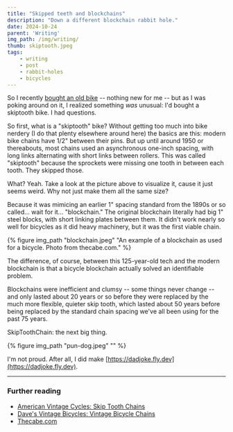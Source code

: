 ```yaml
---
title: "Skipped teeth and blockchains"
description: "Down a different blockchain rabbit hole."
date: 2024-10-24
parent: 'Writing'
img_path: /img/writing/
thumb: skiptooth.jpeg
tags:
    - writing
    - post
    - rabbit-holes
    - bicycles
---
```


So I recently [bought an old bike](/monark-2/) -- nothing new for me -- but as I was poking 
around on it, I realized something _was_ unusual: I'd bought a skiptooth bike. I had questions.

So first, what is a "skiptooth" bike? Without getting too much into bike nerdery (I do that plenty elsewhere around here) the basics are this: modern bike chains have 1/2" between their pins. But up until around 1950 or thereabouts, most chains used an asynchronous one-inch spacing, with long links alternating with short links between rollers. This was called "skiptooth" because the sprockets were missing one tooth in between each tooth. They skipped those.

What? Yeah. Take a look at the picture above to visualize it, cause it just seems weird. Why not just make them all the same size?

Because it was mimicing an earlier 1" spacing standard from the 1890s or so called... wait for it... "blockchain." The original blockchain literally had big 1" steel blocks, with short linking plates between them. It didn't work nearly so well for bicycles as it did heavy machinery, but it was the first viable chain. 

  {% figure img_path "blockchain.jpeg" "An example of a blockchain as used for a bicycle. Photo from thecabe.com." %}

The difference, of course, between this 125-year-old tech and the modern blockchain is that a bicycle blockchain actually solved an identifiable problem.

  Blockchains were inefficient and clumsy -- some things never change -- and only lasted about 20 years or so before they were replaced by the much more flexible, quieter skip tooth, which lasted about 50 years before being replaced by the standard chain spacing we've all been using for the past 75 years.

  SkipToothChain: the next big thing.

  {% figure img_path "pun-dog.jpeg" "" %}

  I'm not proud. After all, I did make [https://dadjoke.fly.dev](https://dadjoke.fly.dev).

-------------------------------------------

### Further reading

- [American Vintage Cycles: Skip Tooth Chains](http://www.american-vintage-bicycles.com/home/vintage-bicycle-parts/skip-tooth/)
- [Dave's Vintage Bicycles: Vintage Bicycle Chains](https://nostalgic.net/vintage-bicycle-chain)
- [Thecabe.com](https://thecabe.com/forum/threads/one-inch-pitch-block-chain-available-mike-cates-ca.62886/)
